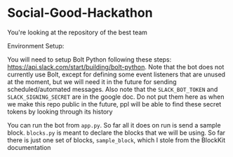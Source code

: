 # Social-Good-Hackathon

You're looking at the repository of the best team

Environment Setup: 

You will need to setup Bolt Python following these steps: https://api.slack.com/start/building/bolt-python. Note that the bot does not currently use Bolt, except for defining some event listeners that are unused at the moment, but we will need it in the future for sending scheduled/automated messages. Also note that the `SLACK_BOT_TOKEN` and `SLACK_SIGNING_SECRET` are in the google doc. Do not put them here as when we make this repo public in the future, ppl will be able to find these secret tokens by looking through its history

You can run the bot from `app.py`. So far all it does on run is send a sample block. `blocks.py` is meant to declare the blocks that we will be using. So far there is just one set of blocks, `sample_block`, which I stole from the BlockKit documentation

